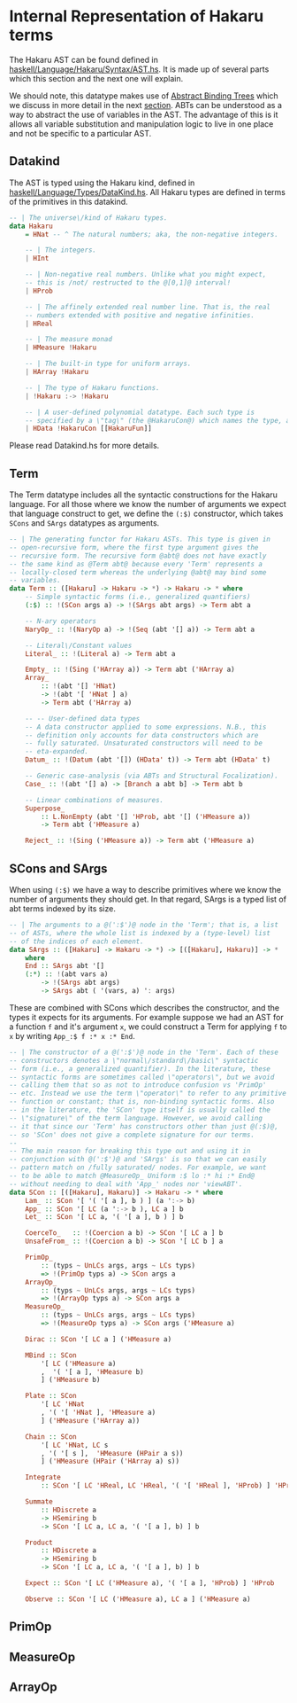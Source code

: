 # Internal Representation of Hakaru terms

The Hakaru AST can be found defined in
[haskell/Language/Hakaru/Syntax/AST.hs](https://github.com/hakaru-dev/hakaru/blob/master/haskell/Language/Hakaru/Syntax/AST.hs). It is made up of several parts which this section and the next one will explain.

We should note, this datatype makes use of
[Abstract Binding Trees](http://winterkoninkje.dreamwidth.org/103978.html)
which we discuss in more detail in the next
[section](/internals/abt). ABTs can be understood as a way to abstract
the use of variables in the AST. The advantage of this is it allows
all variable substitution and manipulation logic to live in one place
and not be specific to a particular AST.

## Datakind

The AST is typed using the Hakaru kind, defined in [haskell/Language/Types/DataKind.hs](https://github.com/hakaru-dev/hakaru/blob/master/haskell/Language/Hakaru/Types/DataKind.hs). All Hakaru types are defined in terms of
the primitives in this datakind.

````haskell
-- | The universe\/kind of Hakaru types.
data Hakaru
    = HNat -- ^ The natural numbers; aka, the non-negative integers.

    -- | The integers.
    | HInt

    -- | Non-negative real numbers. Unlike what you might expect,
    -- this is /not/ restructed to the @[0,1]@ interval!
    | HProb

    -- | The affinely extended real number line. That is, the real
    -- numbers extended with positive and negative infinities.
    | HReal

    -- | The measure monad
    | HMeasure !Hakaru

    -- | The built-in type for uniform arrays.
    | HArray !Hakaru

    -- | The type of Hakaru functions.
    | !Hakaru :-> !Hakaru

    -- | A user-defined polynomial datatype. Each such type is
    -- specified by a \"tag\" (the @HakaruCon@) which names the type, and a sum-of-product representation of the type itself.
    | HData !HakaruCon [[HakaruFun]]

````

Please read Datakind.hs for more details.

## Term

The Term datatype includes all the syntactic constructions for the Hakaru language.
For all those where we know the number of arguments we expect that language construct
to get, we define the `(:$)` constructor, which takes `SCons` and `SArgs` datatypes
as arguments.

````haskell
-- | The generating functor for Hakaru ASTs. This type is given in
-- open-recursive form, where the first type argument gives the
-- recursive form. The recursive form @abt@ does not have exactly
-- the same kind as @Term abt@ because every 'Term' represents a
-- locally-closed term whereas the underlying @abt@ may bind some
-- variables.
data Term :: ([Hakaru] -> Hakaru -> *) -> Hakaru -> * where
    -- Simple syntactic forms (i.e., generalized quantifiers)
    (:$) :: !(SCon args a) -> !(SArgs abt args) -> Term abt a

    -- N-ary operators
    NaryOp_ :: !(NaryOp a) -> !(Seq (abt '[] a)) -> Term abt a

    -- Literal\/Constant values
    Literal_ :: !(Literal a) -> Term abt a

    Empty_ :: !(Sing ('HArray a)) -> Term abt ('HArray a)
    Array_
        :: !(abt '[] 'HNat)
        -> !(abt '[ 'HNat ] a)
        -> Term abt ('HArray a)

    -- -- User-defined data types
    -- A data constructor applied to some expressions. N.B., this
    -- definition only accounts for data constructors which are
    -- fully saturated. Unsaturated constructors will need to be
    -- eta-expanded.
    Datum_ :: !(Datum (abt '[]) (HData' t)) -> Term abt (HData' t)

    -- Generic case-analysis (via ABTs and Structural Focalization).
    Case_ :: !(abt '[] a) -> [Branch a abt b] -> Term abt b

    -- Linear combinations of measures.
    Superpose_
        :: L.NonEmpty (abt '[] 'HProb, abt '[] ('HMeasure a))
        -> Term abt ('HMeasure a)

    Reject_ :: !(Sing ('HMeasure a)) -> Term abt ('HMeasure a)
````

## SCons and SArgs

When using `(:$)` we have a way to describe primitives where we
know the number of arguments they should get. In that regard,
SArgs is a typed list of abt terms indexed by its size.

````haskell
-- | The arguments to a @(':$')@ node in the 'Term'; that is, a list
-- of ASTs, where the whole list is indexed by a (type-level) list
-- of the indices of each element.
data SArgs :: ([Hakaru] -> Hakaru -> *) -> [([Hakaru], Hakaru)] -> *
    where
    End :: SArgs abt '[]
    (:*) :: !(abt vars a)
        -> !(SArgs abt args)
        -> SArgs abt ( '(vars, a) ': args)
````

These are combined with SCons which describes the constructor, and
the types it expects for its arguments. For example suppose we had
an AST for a function `f` and it's argument `x`, we could construct
a Term for applying `f` to `x` by writing `App_:$ f :* x :* End`.

````haskell
-- | The constructor of a @(':$')@ node in the 'Term'. Each of these
-- constructors denotes a \"normal\/standard\/basic\" syntactic
-- form (i.e., a generalized quantifier). In the literature, these
-- syntactic forms are sometimes called \"operators\", but we avoid
-- calling them that so as not to introduce confusion vs 'PrimOp'
-- etc. Instead we use the term \"operator\" to refer to any primitive
-- function or constant; that is, non-binding syntactic forms. Also
-- in the literature, the 'SCon' type itself is usually called the
-- \"signature\" of the term language. However, we avoid calling
-- it that since our 'Term' has constructors other than just @(:$)@,
-- so 'SCon' does not give a complete signature for our terms.
--
-- The main reason for breaking this type out and using it in
-- conjunction with @(':$')@ and 'SArgs' is so that we can easily
-- pattern match on /fully saturated/ nodes. For example, we want
-- to be able to match @MeasureOp_ Uniform :$ lo :* hi :* End@
-- without needing to deal with 'App_' nodes nor 'viewABT'.
data SCon :: [([Hakaru], Hakaru)] -> Hakaru -> * where
    Lam_ :: SCon '[ '( '[ a ], b ) ] (a ':-> b)
    App_ :: SCon '[ LC (a ':-> b ), LC a ] b
    Let_ :: SCon '[ LC a, '( '[ a ], b ) ] b

    CoerceTo_   :: !(Coercion a b) -> SCon '[ LC a ] b
    UnsafeFrom_ :: !(Coercion a b) -> SCon '[ LC b ] a

    PrimOp_
        :: (typs ~ UnLCs args, args ~ LCs typs)
        => !(PrimOp typs a) -> SCon args a
    ArrayOp_
        :: (typs ~ UnLCs args, args ~ LCs typs)
        => !(ArrayOp typs a) -> SCon args a
    MeasureOp_
        :: (typs ~ UnLCs args, args ~ LCs typs)
        => !(MeasureOp typs a) -> SCon args ('HMeasure a)

    Dirac :: SCon '[ LC a ] ('HMeasure a)

    MBind :: SCon
        '[ LC ('HMeasure a)
        ,  '( '[ a ], 'HMeasure b)
        ] ('HMeasure b)

    Plate :: SCon
        '[ LC 'HNat
        , '( '[ 'HNat ], 'HMeasure a)
        ] ('HMeasure ('HArray a))

    Chain :: SCon
        '[ LC 'HNat, LC s
        , '( '[ s ],  'HMeasure (HPair a s))
        ] ('HMeasure (HPair ('HArray a) s))

    Integrate
        :: SCon '[ LC 'HReal, LC 'HReal, '( '[ 'HReal ], 'HProb) ] 'HProb

    Summate
        :: HDiscrete a
        -> HSemiring b
        -> SCon '[ LC a, LC a, '( '[ a ], b) ] b

    Product
        :: HDiscrete a
        -> HSemiring b
        -> SCon '[ LC a, LC a, '( '[ a ], b) ] b

    Expect :: SCon '[ LC ('HMeasure a), '( '[ a ], 'HProb) ] 'HProb

    Observe :: SCon '[ LC ('HMeasure a), LC a ] ('HMeasure a)
````


## PrimOp

## MeasureOp

## ArrayOp
